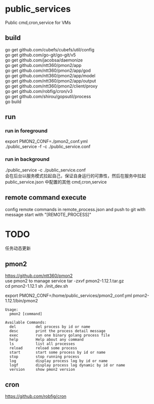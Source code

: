 # public_services
Public cmd,cron,service for VMs

## build
go get github.com/cubefs/cubefs/util/config  
go get github.com/go-git/go-git/v5  
go get github.com/jacobsa/daemonize  
go get github.com/ntt360/pmon2/app  
go get github.com/ntt360/pmon2/app/god  
go get github.com/ntt360/pmon2/app/model  
go get github.com/ntt360/pmon2/app/output  
go get github.com/ntt360/pmon2/client/proxy  
go get github.com/robfig/cron/v3  
go get github.com/shirou/gopsutil/process  
go build

## run
### run in foreground
export PMON2_CONF=./pmon2_conf.yml  
./public_service -f -c ./public_service.conf

### run in background
./public_service -c ./public_service.conf  
会在后台以服务模式拉起自己，保证自身运行的可靠性，然后在服务中拉起 public_service.json 中配置的其他 cmd,cron,service

## remote command execute
config remote commands in remote_process.json and push to git with message start with "[REMOTE_PROCESS]"

# TODO
任务动态更新
## pmon2
https://github.com/ntt360/pmon2  
use pmon2 to manage service
tar -zxvf pmon2-1.12.1.tar.gz  
cd pmon2-1.12.1
sh ./init_dev.sh

export PMON2_CONF=/home/public_services/pmon2_conf.yml
pmon2-1.12.1/bin/pmon2
```
Usage:
  pmon2 [command]

Available Commands:
  del         del process by id or name
  desc        print the process detail message
  exec        run one binary golang process file
  help        Help about any command
  ls          list all processes
  reload      reload some process
  start       start some process by id or name
  stop        stop running process
  log         display process log by id or name
  logf        display process log dynamic by id or name
  version     show pmon2 version
```
## cron
https://github.com/robfig/cron  
